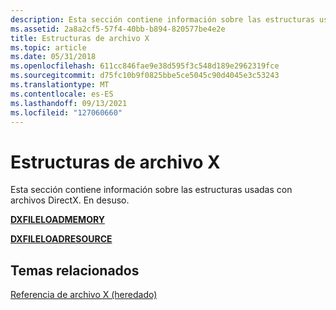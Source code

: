 ```yaml
---
description: Esta sección contiene información sobre las estructuras usadas con archivos DirectX. En desuso.
ms.assetid: 2a8a2cf5-57f4-40bb-b894-820577be4e2e
title: Estructuras de archivo X
ms.topic: article
ms.date: 05/31/2018
ms.openlocfilehash: 611cc846fae9e38d595f3c548d189e2962319fce
ms.sourcegitcommit: d75fc10b9f0825bbe5ce5045c90d4045e3c53243
ms.translationtype: MT
ms.contentlocale: es-ES
ms.lasthandoff: 09/13/2021
ms.locfileid: "127060660"
---
```

# <a name="x-file-structures"></a>Estructuras de archivo X

Esta sección contiene información sobre las estructuras usadas con archivos DirectX. En desuso.

[**DXFILELOADMEMORY**](dxfileloadmemory.md)

[**DXFILELOADRESOURCE**](dxfileloadresource.md)

## <a name="related-topics"></a>Temas relacionados

<dl> <dt>

[Referencia de archivo X (heredado)](dx9-graphics-reference-x-file.md)
</dt> </dl>

 

 




